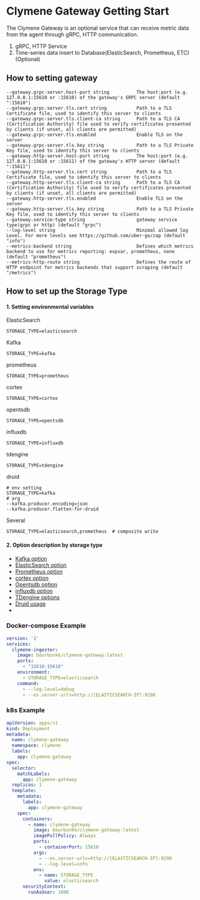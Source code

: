 # Clymene Gateway Getting Start

The Clymene Gateway is an optional service that can receive metric data from the agent through gRPC, HTTP communication.  

1. gRPC, HTTP Service
2. Time-series data insert to Database(ElasticSearch, Prometheus, ETC) (Optional) 

## How to setting gateway
```
--gateway.grpc-server.host-port string          The host:port (e.g. 127.0.0.1:15610 or :15610) of the gateway's GRPC server (default ":15610")
--gateway.grpc-server.tls.cert string           Path to a TLS Certificate file, used to identify this server to clients
--gateway.grpc-server.tls.client-ca string      Path to a TLS CA (Certification Authority) file used to verify certificates presented by clients (if unset, all clients are permitted)
--gateway.grpc-server.tls.enabled               Enable TLS on the server
--gateway.grpc-server.tls.key string            Path to a TLS Private Key file, used to identify this server to clients
--gateway.http-server.host-port string          The host:port (e.g. 127.0.0.1:15610 or :15611) of the gateway's HTTP server (default ":15611")
--gateway.http-server.tls.cert string           Path to a TLS Certificate file, used to identify this server to clients
--gateway.http-server.tls.client-ca string      Path to a TLS CA (Certification Authority) file used to verify certificates presented by clients (if unset, all clients are permitted)
--gateway.http-server.tls.enabled               Enable TLS on the server
--gateway.http-server.tls.key string            Path to a TLS Private Key file, used to identify this server to clients
--gateway.service-type string                   gateway service type(grpc or http) (default "grpc")
--log-level string                              Minimal allowed log Level. For more levels see https://github.com/uber-go/zap (default "info")
--metrics-backend string                        Defines which metrics backend to use for metrics reporting: expvar, prometheus, none (default "prometheus")
--metrics-http-route string                     Defines the route of HTTP endpoint for metrics backends that support scraping (default "/metrics")

```

## How to set up the Storage Type
#### 1. Setting environmental variables

ElasticSearch
```
STORAGE_TYPE=elasticsearch
```
Kafka
```
STORAGE_TYPE=kafka
```
prometheus
```
STORAGE_TYPE=prometheus
```
cortex
```
STORAGE_TYPE=cortex
```
opentsdb
```
STORAGE_TYPE=opentsdb
```
influxdb
```
STORAGE_TYPE=influxdb
```
tdengine
```
STORAGE_TYPE=tdengine
```
druid
```
# env setting
STORAGE_TYPE=kafka
# arg
--kafka.producer.encoding=json
--kafka.producer.flatten-for-druid
```
Several
```
STORAGE_TYPE=elasticsearch,prometheus  # composite write
```

#### 2. Option description by storage type
- [Kafka option](https://clymene-project.github.io/docs/database-options/kafka/)
- [ElasticSearch option](https://clymene-project.github.io/docs/database-options/elasticsearch/)
- [Prometheus option](https://clymene-project.github.io/docs/database-options/prometheus/)
- [cortex option](https://clymene-project.github.io/docs/database-options/cortex/)
- [Opentsdb option](https://clymene-project.github.io/docs/database-options/opentsdb/)
- [influxdb option](https://clymene-project.github.io/docs/database-options/influxdb/)
- [TDengine options](https://clymene-project.github.io/docs/database-options/tdengine/)
- [Druid usage](http://clymene-project.github.io/docs/database-options/druid)
- 
### Docker-compose Example
```yaml
version: '2'
services:
  clymene-ingester:
    image: bourbonkk/clymene-gateway:latest
    ports:
      - "15610:15610"
    environment:
      - STORAGE_TYPE=elasticsearch
    command:
      - --log-level=debug
      - --es.server-urls=http://[ELASTICSEARCH-IP]:9200
```

### k8s Example
```yaml
apiVersion: apps/v1
kind: Deployment
metadata:
  name: clymene-gateway
  namespace: clymene
  labels:
    app: clymene-gateway
spec:
  selector:
    matchLabels:
      app: clymene-gateway
  replicas: 1
  template:
    metadata:
      labels:
        app: clymene-gateway
    spec:
      containers:
        - name: clymene-gateway
          image: bourbonkk/clymene-gateway:latest
          imagePullPolicy: Always
          ports:
            - containerPort: 15610
          args:
            - --es.server-urls=http://[ELASTICSEARCH-IP]:9200
            - --log-level=info
          env:
            - name: STORAGE_TYPE
              value: elasticsearch
      securityContext:
        runAsUser: 1000
```
